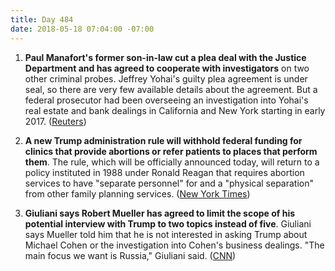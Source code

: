 ```yaml
---
title: Day 484
date: 2018-05-18 07:04:00 -07:00
---
```


1. **Paul Manafort's former son-in-law cut a plea deal with the Justice Department and has agreed to cooperate with investigators** on two other criminal probes. Jeffrey Yohai's guilty plea agreement is under seal, so there are very few available details about the agreement. But a federal prosecutor had been overseeing an investigation into Yohai's real estate and bank dealings in California and New York starting in early 2017. ([Reuters](https://www.reuters.com/article/us-usa-trump-russia-manafort-exclusive/exclusive-manaforts-former-son-in-law-cuts-plea-deal-to-cooperate-with-government-sources-idUSKCN1II2YM))

2. **A new Trump administration rule will withhold federal funding for clinics that provide abortions or refer patients to places that perform them**. The rule, which will be officially announced today, will return to a policy instituted in 1988 under Ronald Reagan that requires abortion services to have "separate personnel" for and a "physical separation" from other family planning services. ([New York Times](https://www.nytimes.com/2018/05/17/us/politics/trump-funding-abortion-restrictions.html))

3. **Giuliani says Robert Mueller has agreed to limit the scope of his potential interview with Trump to two topics instead of five**. Giuliani says Mueller told him that he is not interested in asking Trump about Michael Cohen or the investigation into Cohen's business dealings. "The main focus we want is Russia," Giuliani said. ([CNN](https://www.cnn.com/2018/05/18/politics/rudy-giuliani-mueller-interview-cnntv/index.html))